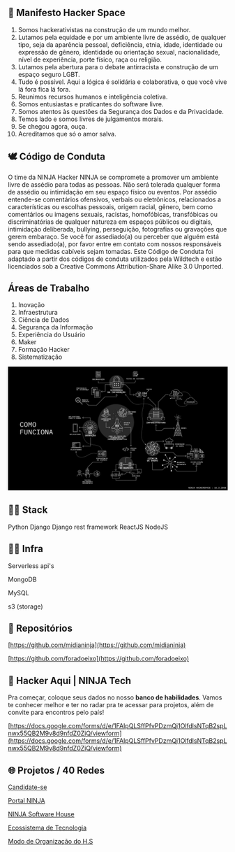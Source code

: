 ## 🤖 Manifesto Hacker Space

1. Somos hackerativistas na construção de um mundo melhor.
2. Lutamos pela equidade e por um ambiente livre de assédio, de qualquer tipo, seja da aparência pessoal, deficiência, etnia, idade, identidade ou expressão de gênero, identidade ou orientação sexual, nacionalidade, nível de experiência, porte físico, raça ou religião.
3. Lutamos pela abertura para o debate antirracista e construção de um espaço seguro LGBT.
4. Tudo é possível. Aqui a lógica é solidária e colaborativa, o que você vive lá fora fica lá fora.
5. Reunimos recursos humanos e inteligência coletiva.
6. Somos entusiastas e praticantes do software livre.
7. Somos atentos às questões da Segurança dos Dados e da Privacidade.
8. Temos lado e somos livres de julgamentos morais.
9. Se chegou agora, ouça.
10. Acreditamos que só o amor salva.

## 🕊 Código de Conduta

O time da NINJA Hacker NINJA se compromete a promover um ambiente livre de assédio para todas as pessoas. Não será tolerada qualquer forma de assédio ou intimidação em seu espaço físico ou eventos. Por assédio entende-se comentários ofensivos, verbais ou eletrônicos, relacionados a características ou escolhas pessoais, origem racial, gênero, bem como comentários ou imagens sexuais, racistas, homofóbicas, transfóbicas ou discriminatórias de qualquer natureza em espaços públicos ou digitais, intimidação deliberada, bullying, perseguição, fotografias ou gravações que gerem embaraço. Se você for assediado(a) ou perceber que alguém está sendo assediado(a), por favor entre em contato com nossos responsáveis para que medidas cabíveis sejam tomadas. Este Código de Conduta foi adaptado a partir dos códigos de conduta utilizados pela Wildtech e estão licenciados sob a Creative Commons Attribution-Share Alike 3.0 Unported.

## Áreas de Trabalho

1. Inovação 
2. Infraestrutura 
3. Ciência de Dados 
4. Segurança da Informação 
5. Experiência do Usuário 
6. Maker
7. Formação Hacker 
8. Sistematização

![](img/comofunciona.png)

## 👩‍💻 Stack

Python
Django
Django rest framework
ReactJS
NodeJS

## 👩‍💻 Infra

Serverless api's

MongoDB

MySQL

s3 (storage)

## 🦖 Repositórios

[https://github.com/midianinja](https://github.com/midianinja)

[https://github.com/foradoeixo](https://github.com/foradoeixo)

## 🖖 Hacker Aqui | NINJA Tech

Pra começar, coloque seus dados no nosso **banco de habilidades**. Vamos te conhecer melhor e ter no radar pra te acessar para projetos, além de convite para encontros pelo país!

[https://docs.google.com/forms/d/e/1FAIpQLSffPfvPDzmQj1OlfdlsNTqB2spLnwx55QB2M9v8d9nfdZ0ZiQ/viewform](https://docs.google.com/forms/d/e/1FAIpQLSffPfvPDzmQj1OlfdlsNTqB2spLnwx55QB2M9v8d9nfdZ0ZiQ/viewform)

## 🌐 Projetos / 40 Redes

[Candidate-se](https://www.notion.so/Candidate-se-d28ec5eb55aa44b6b19099235232944c)

[Portal NINJA](https://www.notion.so/Portal-NINJA-5038b58347f74873a99e42246552fe3c)

[NINJA Software House](https://www.notion.so/NINJA-Software-House-b8031e8f297b48f3bbb4cfe0db7e5a1b)

[Ecossistema de Tecnologia ](https://www.notion.so/Ecossistema-de-Tecnologia-1f5b0ccc26d345aea18229142b67289b)

[Modo de Organização do H.S ](https://www.notion.so/Modo-de-Organiza-o-do-H-S-6456faecd26b4fe0a682e181fcc71232)
